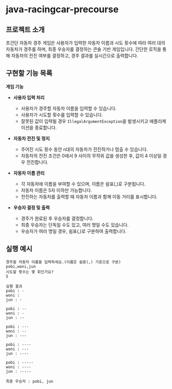 # java-racingcar-precourse

## 프로젝트 소개

초간단 자동차 경주 게임은 사용자가 입력한 자동차 이름과 시도 횟수에 따라 여러 대의 자동차가 경주를 하며, 최종 우승자를 결정하는 콘솔 기반 게임입니다. 간단한 로직을 통해 자동차의 전진 여부를 결정하고, 경주 결과를 실시간으로 출력합니다.

## 구현할 기능 목록

****게임 기능****

- **사용자 입력 처리**
  - 사용자가 경주할 자동차 이름을 입력할 수 있습니다.
  - 사용자가 시도할 횟수를 입력할 수 있습니다.
  - 잘못된 값이 입력될 경우 `IllegalArgumentException`을 발생시키고 애플리케이션을 종료합니다.

- **자동차 전진 및 정지**
    - 주어진 시도 횟수 동안 n대의 자동차가 전진하거나 멈출 수 있습니다.
    - 자동차의 전진 조건은 0에서 9 사이의 무작위 값을 생성한 후, 값이 4 이상일 경우 전진합니다.

- **자동차 이름 관리**
    - 각 자동차에 이름을 부여할 수 있으며, 이름은 쉼표(,)로 구분됩니다.
    - 자동차 이름은 5자 이하만 가능합니다.
    - 전진하는 자동차를 출력할 때 자동차 이름과 함께 이동 거리를 표시합니다.

- **우승자 결정 및 출력**
    - 경주가 완료된 후 우승자를 결정합니다.
    - 최종 우승자는 단독일 수도 있고, 여러 명일 수도 있습니다.
    - 우승자가 여러 명일 경우, 쉼표(,)로 구분하여 출력합니다.

## 실행 예시

```
경주할 자동차 이름을 입력하세요.(이름은 쉼표(,) 기준으로 구분)
pobi,woni,jun
시도할 횟수는 몇 회인가요?
5

실행 결과
pobi : -
woni : 
jun : -

pobi : --
woni : -
jun : --

pobi : ---
woni : --
jun : ---

pobi : ----
woni : ---
jun : ----

pobi : -----
woni : ----
jun : -----

최종 우승자 : pobi, jun
```